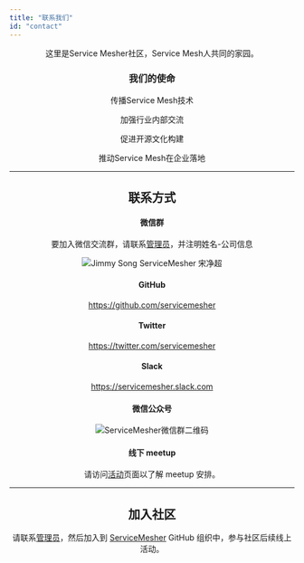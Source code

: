 ```yaml
---
title: "联系我们"
id: "contact"
---
```


<center>

这里是Service Mesher社区，Service Mesh人共同的家园。

### 我们的使命

传播Service Mesh技术

加强行业内部交流

促进开源文化构建

推动Service Mesh在企业落地

---

## 联系方式

#### 微信群

要加入微信交流群，请联系[管理员](https://jimmysong.io/about)，并注明姓名-公司信息

![Jimmy Song ServiceMesher 宋净超](/img/jimmysong-wechat.jpg)

#### GitHub

https://github.com/servicemesher

#### Twitter

https://twitter.com/servicemesher

#### Slack

https://servicemesher.slack.com

#### 微信公众号

![ServiceMesher微信群二维码](/img/servicemesher-wechat-public.jpg)

#### 线下 meetup

请访问[活动](/activity)页面以了解 meetup 安排。

---

## 加入社区

请联系[管理员](https://jimmysong.io/about)，然后加入到 [ServiceMesher](https://github.com/servicemesher) GitHub 组织中，参与社区后续线上活动。

</center>